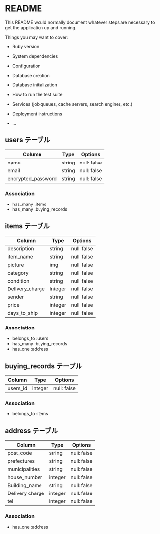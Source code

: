 # README

This README would normally document whatever steps are necessary to get the
application up and running.

Things you may want to cover:

* Ruby version

* System dependencies

* Configuration

* Database creation

* Database initialization

* How to run the test suite

* Services (job queues, cache servers, search engines, etc.)

* Deployment instructions

* ...


## users テーブル

| Column             | Type   | Options     |
| ------------------ | ------ | ----------- |
| name               | string | null: false |
| email              | string | null: false |
| encrypted_password | string | null: false |

### Association
- has_many :items
- has_many :buying_records


## items テーブル
| Column             | Type    | Options     |
| ------------------ | ------- | ----------- |
| description        | string  | null: false |
| item_name          | string  | null: false |
| picture            | img     | null: false |
| category           | string  | null: false |
| condition          | string  | null: false |
| Delivery_charge    | integer | null: false |
| sender             | string  | null: false |
| price              | integer | null: false |
| days_to_ship       | integer | null: false |

### Association
- belongs_to :users
- has_many :buying_records
- has_one :address


## buying_records テーブル

| Column             | Type     | Options     |
| ------------------ | -------- | ----------- |
| users_id           | integer  | null: false |

### Association
- belongs_to :items


## address テーブル

| Column             | Type    | Options     |
| ------------------ | ------- | ----------- |
| post_code          | string  | null: false |
| prefectures        | string  | null: false |
| municipalities     | string  | null: false |
| house_number       | integer | null: false |
| Building_name      | string  | null: false |
| Delivery charge    | integer | null: false |
| tel                | integer | null: false |

### Association
- has_one :address